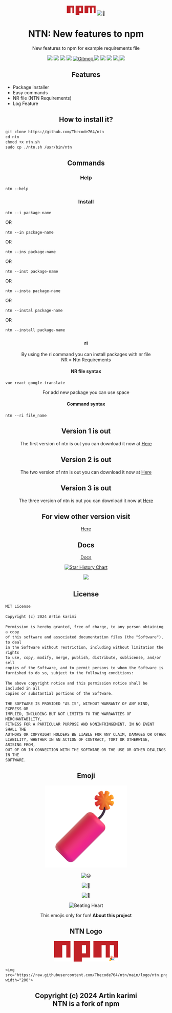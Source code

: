 
<p align="center">
    <img src="./logo/npm.png"width="90">
    <picture>
        <source srcset="https://fonts.gstatic.com/s/e/notoemoji/latest/1f389/512.webp" type="image/webp">
        <img src="https://fonts.gstatic.com/s/e/notoemoji/latest/1f389/512.gif" alt="🎉" width="50" >
    </picture>
</p>

<h1 align="center">NTN: New features to npm</h1> 
<p align="center">New features to npm for example requirements file</p>
<p align="center">
    <a href="https://discord.com/users/1125429179685548112"><img src="https://img.shields.io/badge/Discord-black?logo=discord"></a> 
    <img src="https://img.shields.io/github/last-commit/Thecode764/ntn">
    <img src="https://img.shields.io/github/forks/Thecode764/ntn">
    <img src="https://img.shields.io/github/stars/Thecode764/ntn">
    <a href="https://gitmoji.dev">
        <img
            src="https://img.shields.io/badge/gitmoji-%20😜%20😍-FFDD67.svg?style=flat-square"
            alt="Gitmoji"
        />
    </a>
    <img src="https://img.shields.io/badge/Version-4-black?logo=linux">
    <img src="https://img.shields.io/badge/Tested-yes-black?logo=linux">
    <img src="https://img.shields.io/github/commit-activity/w/Thecode764/ntn/main">
    <a href="https://googlefonts.github.io/noto-emoji-animation/">
        <img src="https://img.shields.io/badge/GIFS-black?logo=google">
    </a>
    <a href="https://github.com/Tarikul-Islam-Anik/Animated-Fluent-Emojis">
        <img src="https://img.shields.io/badge/Icons-black?logo=icon">
    </a>
</p>
<h2 align="center">Features</h2>

- Package installer
- Easy commands
- NR file (NTN Requirements)
- Log Feature

<h2 align="center">How to install it?</h2>
<p align="center">

```
git clone https://github.com/Thecode764/ntn
cd ntn
chmod +x ntn.sh
sudo cp ./ntn.sh /usr/bin/ntn
```    

</p>
<h2 align="center">Commands</h2>
<h3 align="center">Help</h3>
<p align="center">

```
ntn --help
```    

</p>
<h3 align="center">Install</h3>
<p align="center">

```
ntn --i package-name
```    

</p>
OR
<p align="center">

```
ntn --in package-name
```    

</p>
OR
<p align="center">

```
ntn --ins package-name
```    

</p>
OR
<p align="center">

```
ntn --inst package-name
```    

</p>
OR
<p align="center">

```
ntn --insta package-name
```    

</p>
OR
<p align="center">

```
ntn --instal package-name
```    

</p>
OR
<p align="center">

```
ntn --install package-name
```    

</p>
<h3 align="center">ri</h3>
<p align="center">By using the ri command you can install packages with nr file<br>NR = Ntn Requirements</p>
<h4 align="center">NR file syntax</h4>

```
vue react google-translate
```

<p align="center">For add new package you can use space</p>
<h4 align="center">Command syntax</h4>

```
ntn --ri file_name
```
<h2 align="center">Version 1 is out</h2>
<p align="center">The first version of ntn is out you can download it now at <a href="https://github.com/Thecode764/ntn/releases/tag/version-1">Here</a></p>
<h2 align="center">Version 2 is out</h2>
<p align="center">The two version of ntn is out you can download it now at <a href="https://github.com/Thecode764/ntn/releases/tag/version-2">Here</a></p>
<h2 align="center">Version 3 is out</h2>
<p align="center">The three version of ntn is out you can download it now at <a href="https://github.com/Thecode764/ntn/releases/tag/version-3">Here</a></p>
<h2 align="center">For view other version visit</h2>
<p align="center"><a href="./project/releases.md">Here</a></p>
<h2 align="center">Docs</h2>
<p align="center">
    <a href="./docs/welcome.md">Docs</a>
</p>
<p align="center">
    <a href="https://star-history.com/#Thecode764/ntn&Date">
        <picture>
            <source media="(prefers-color-scheme: dark)" srcset="https://api.star-history.com/svg?repos=Thecode764/ntn&type=Date&theme=dark" />
            <source media="(prefers-color-scheme: light)" srcset="https://api.star-history.com/svg?repos=Thecode764/ntn&type=Date" />
            <img alt="Star History Chart" src="https://api.star-history.com/svg?repos=Thecode764/ntn&type=Date" />
         </picture>
    </a>
</p>

<p align="center">
    <img src="https://github-readme-stats.vercel.app/api/pin/?username=Thecode764&repo=ntn">
</p>
<h2 align="center">License</h2>

```
MIT License

Copyright (c) 2024 Artin karimi

Permission is hereby granted, free of charge, to any person obtaining a copy
of this software and associated documentation files (the "Software"), to deal
in the Software without restriction, including without limitation the rights
to use, copy, modify, merge, publish, distribute, sublicense, and/or sell
copies of the Software, and to permit persons to whom the Software is
furnished to do so, subject to the following conditions:

The above copyright notice and this permission notice shall be included in all
copies or substantial portions of the Software.

THE SOFTWARE IS PROVIDED "AS IS", WITHOUT WARRANTY OF ANY KIND, EXPRESS OR
IMPLIED, INCLUDING BUT NOT LIMITED TO THE WARRANTIES OF MERCHANTABILITY,
FITNESS FOR A PARTICULAR PURPOSE AND NONINFRINGEMENT. IN NO EVENT SHALL THE
AUTHORS OR COPYRIGHT HOLDERS BE LIABLE FOR ANY CLAIM, DAMAGES OR OTHER
LIABILITY, WHETHER IN AN ACTION OF CONTRACT, TORT OR OTHERWISE, ARISING FROM,
OUT OF OR IN CONNECTION WITH THE SOFTWARE OR THE USE OR OTHER DEALINGS IN THE
SOFTWARE.
```

<h2 align="center">Emoji</h2>
<p align="center">
    <img src="./assets/Firecracker.png">
</p>

<p align="center">
    <picture>
        <source srcset="https://fonts.gstatic.com/s/e/notoemoji/latest/1f600/512.webp" type="image/webp">
        <img src="https://fonts.gstatic.com/s/e/notoemoji/latest/1f600/512.gif" alt="😀" width="150">
    </picture>
</p>

<p align="center">
    <picture>
        <source srcset="https://fonts.gstatic.com/s/e/notoemoji/latest/1f389/512.webp" type="image/webp">
        <img src="https://fonts.gstatic.com/s/e/notoemoji/latest/1f389/512.gif" alt="🎉" width="150">
    </picture>
</p>

<p align="center">
    <picture>
        <source srcset="https://fonts.gstatic.com/s/e/notoemoji/latest/1f973/512.webp" type="image/webp">
        <img src="https://fonts.gstatic.com/s/e/notoemoji/latest/1f973/512.gif" alt="🥳" width="150">
    </picture>
</p>

<p align="center">
    <img src="https://raw.githubusercontent.com/Tarikul-Islam-Anik/Animated-Fluent-Emojis/master/Emojis/Smilies/Beating%20Heart.png" alt="Beating Heart" width="150" />
</p>

<p align="center">This emojis only for fun! <b>About this project</b></p>
<h2 align="center">NTN Logo</h2>
<p align="center">
    <img src="./logo/ntn.png" width="200">
</p>

```
<img src="https://raw.githubusercontent.com/Thecode764/ntn/main/logo/ntn.png" width="200">
```

<h2 align="center">Copyright (c) 2024 Artin karimi<br>NTN is a fork of npm</h2>
